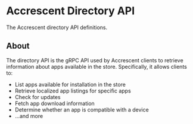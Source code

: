 <!--
Copyright 2025 Logan Magee

SPDX-License-Identifier: MPL-2.0
-->

# Accrescent Directory API

The Accrescent directory API definitions.

## About

The directory API is the gRPC API used by Accrescent clients to retrieve information about apps
available in the store. Specifically, it allows clients to:

- List apps available for installation in the store
- Retrieve localized app listings for specific apps
- Check for updates
- Fetch app download information
- Determine whether an app is compatible with a device
- ...and more

